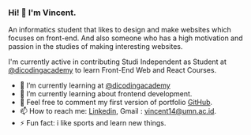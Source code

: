 ### Hi! 👋 I'm Vincent.

An informatics student that likes to design and make websites which focuses on front-end. And also someone who has a high motivation and passion in the studies of making interesting websites.

I'm currently active in contributing Studi Independent as Student at <a href="https://github.com/dicodingacademy">@dicodingacademy</a> to learn Front-End Web and React Courses.

- 🔭 I’m currently learning at <a href="https://github.com/dicodingacademy">@dicodingacademy</a>
- 🌱 I’m currently learning about frontend development.
- 💬 Feel free to comment my first version of portfolio [GitHub](https://vincentt14.github.io).
- 📫 How to reach me: [Linkedin](https://www.linkedin.com/in/vincent-240775185/), Gmail : vincent14@umn.ac.id.
- ⚡ Fun fact: i like sports and learn new things.
